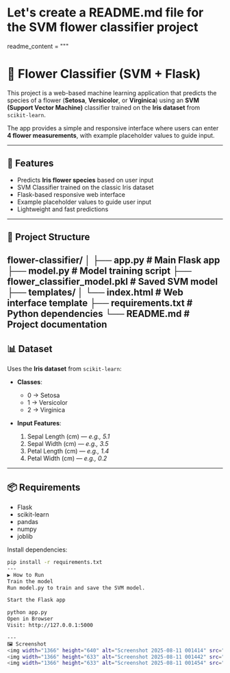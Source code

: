 # Let's create a README.md file for the SVM flower classifier project

readme_content = """
# 🌸 Flower Classifier (SVM + Flask)

This project is a web-based machine learning application that predicts the species of a flower (**Setosa**, **Versicolor**, or **Virginica**) using an **SVM (Support Vector Machine)** classifier trained on the **Iris dataset** from `scikit-learn`.

The app provides a simple and responsive interface where users can enter **4 flower measurements**, with example placeholder values to guide input.

---

## 🚀 Features
- Predicts **Iris flower species** based on user input
- SVM Classifier trained on the classic Iris dataset
- Flask-based responsive web interface
- Example placeholder values to guide user input
- Lightweight and fast predictions

---

## 📂 Project Structure
flower-classifier/
│
├── app.py # Main Flask app
├── model.py # Model training script
├── flower_classifier_model.pkl # Saved SVM model
├── templates/
│ └── index.html # Web interface template
├── requirements.txt # Python dependencies
└── README.md # Project documentation
---

## 📊 Dataset
Uses the **Iris dataset** from `scikit-learn`:

- **Classes**:
  - 0 → Setosa
  - 1 → Versicolor
  - 2 → Virginica

- **Input Features**:
  1. Sepal Length (cm) — *e.g., 5.1*
  2. Sepal Width (cm) — *e.g., 3.5*
  3. Petal Length (cm) — *e.g., 1.4*
  4. Petal Width (cm) — *e.g., 0.2*

---

## 📦 Requirements
- Flask  
- scikit-learn  
- pandas  
- numpy  
- joblib  

Install dependencies:
```bash
pip install -r requirements.txt
---
▶️ How to Run
Train the model
Run model.py to train and save the SVM model.

Start the Flask app

python app.py
Open in Browser
Visit: http://127.0.0.1:5000

---
🖼 Screenshot
<img width="1366" height="640" alt="Screenshot 2025-08-11 001414" src="https://github.com/user-attachments/assets/0e99b875-0557-4a36-9006-8fb2824675cd" />
<img width="1366" height="633" alt="Screenshot 2025-08-11 001442" src="https://github.com/user-attachments/assets/4ed92198-6ac5-46b1-bf29-a0921fd04826" />
<img width="1366" height="633" alt="Screenshot 2025-08-11 001454" src="https://github.com/user-attachments/assets/dfad11ad-500d-420f-9ab2-5fe4f6d616f3" />
